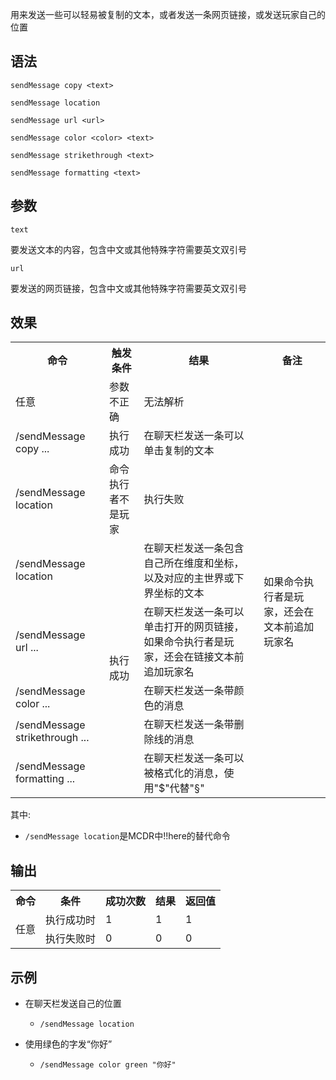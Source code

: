 用来发送一些可以轻易被复制的文本，或者发送一条网页链接，或发送玩家自己的位置

## 语法

`sendMessage copy <text>`

`sendMessage location`

`sendMessage url <url>`

`sendMessage color <color> <text>`

`sendMessage strikethrough <text>`

`sendMessage formatting <text>`

## 参数

`text`

要发送文本的内容，包含中文或其他特殊字符需要英文双引号

`url`

要发送的网页链接，包含中文或其他特殊字符需要英文双引号

## 效果

<table>
    <tbody>
        <tr>
         <th>命令</th>
         <th>触发条件</th>
         <th>结果</th>
         <th>备注</th>
        </tr>
        <tr>
         <td>任意</td>
         <td>参数不正确</td>
         <td>无法解析</td>
         <td></td>
        </tr>
        <tr>
         <td>/sendMessage copy ...</td>
         <td>执行成功</td>
         <td>在聊天栏发送一条可以单击复制的文本</td>
         <td rowspan="7">如果命令执行者是玩家，还会在文本前追加玩家名</td>
        </tr>
        <tr>
         <td>/sendMessage location</td>
         <td>命令执行者不是玩家</td>
         <td>执行失败</td>
        </tr>
        <tr>
         <td>/sendMessage location</td>
         <td rowspan="5">执行成功</td>
         <td>在聊天栏发送一条包含自己所在维度和坐标，以及对应的主世界或下界坐标的文本</td>
        </tr>
        <tr>
         <td>/sendMessage url ...</td>
         <td>在聊天栏发送一条可以单击打开的网页链接，如果命令执行者是玩家，还会在链接文本前追加玩家名</td>
        </tr>
        <tr>
         <td>/sendMessage color ...</td>
         <td>在聊天栏发送一条带颜色的消息</td>
        </tr>
        <tr>
         <td>/sendMessage strikethrough ...</td>
         <td>在聊天栏发送一条带删除线的消息</td>
        </tr>
        <tr>
         <td>/sendMessage formatting ...</td>
         <td>在聊天栏发送一条可以被格式化的消息，使用"$"代替"§"</td>
        </tr>
    </tbody>
</table>

其中:

- `/sendMessage location`是MCDR中!!here的替代命令

## 输出

<table>
    <tbody>
      <tr>
        <th>命令</th>
        <th>条件</th>
        <th>成功次数</th>
        <th>结果</th>
        <th>返回值</th>
     </tr>
      <tr>
        <td rowspan="2">任意</td>
        <td>执行成功时</td>
        <td>1</td>
        <td>1</td>
        <td>1</td>
     </tr>
      <tr>
        <td>执行失败时</td>
        <td>0</td>
        <td>0</td>
        <td>0</td>
     </tr>
    </tbody>
</table>

## 示例

- 在聊天栏发送自己的位置
    - `/sendMessage location`

- 使用绿色的字发“你好”
    - `/sendMessage color green "你好"`